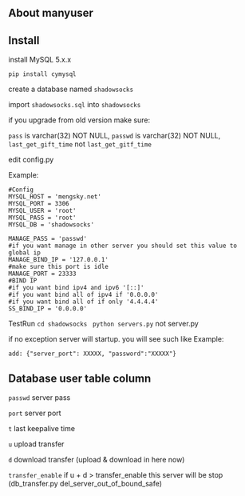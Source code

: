 About manyuser
----------------

Install
-------

install MySQL 5.x.x

`pip install cymysql`

create a database named `shadowsocks`

import `shadowsocks.sql` into `shadowsocks`

if you upgrade from old version make sure:

  `pass` is varchar(32) NOT NULL,
  `passwd` is varchar(32) NOT NULL,
  `last_get_gift_time` not `last_get_gitf_time`


edit config.py

Example:

    #Config
    MYSQL_HOST = 'mengsky.net'
    MYSQL_PORT = 3306
    MYSQL_USER = 'root'
    MYSQL_PASS = 'root'
    MYSQL_DB = 'shadowsocks'

    MANAGE_PASS = 'passwd'
    #if you want manage in other server you should set this value to global ip
    MANAGE_BIND_IP = '127.0.0.1'
    #make sure this port is idle
    MANAGE_PORT = 23333
    #BIND IP
    #if you want bind ipv4 and ipv6 '[::]'
    #if you want bind all of ipv4 if '0.0.0.0'
    #if you want bind all of if only '4.4.4.4'
    SS_BIND_IP = '0.0.0.0'


TestRun `cd shadowsocks` ` python servers.py` not server.py

if no exception server will startup. you will see such like
Example:

    add: {"server_port": XXXXX, "password":"XXXXX"}


Database user table column
------------------
`passwd` server pass

`port` server port

`t` last keepalive time

`u` upload transfer

`d` download transfer (upload & download in here now)

`transfer_enable` if u + d > transfer_enable this server will be stop (db_transfer.py del_server_out_of_bound_safe)


